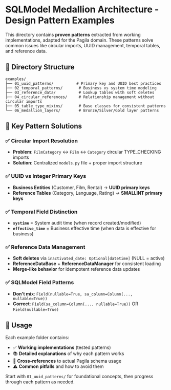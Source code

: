 # SQLModel Medallion Architecture - Design Pattern Examples

This directory contains **proven patterns** extracted from working implementations, adapted for the Pagila domain. These patterns solve common issues like circular imports, UUID management, temporal tables, and reference data.

## 📁 Directory Structure

```
examples/
├── 01_uuid_patterns/          # Primary key and UUID best practices
├── 02_temporal_patterns/       # Business vs system time modeling
├── 03_reference_data/          # Lookup tables with soft deletes
├── 04_circular_references/     # Relationship management without circular imports
├── 05_table_type_mixins/       # Base classes for consistent patterns
└── 06_medallion_layers/        # Bronze/Silver/Gold layer patterns
```

## 🎯 Key Pattern Solutions

### ✅ Circular Import Resolution
- **Problem**: `FilmCategory` ↔ `Film` ↔ `Category` circular TYPE_CHECKING imports
- **Solution**: Centralized `models.py` file + proper import structure

### ✅ UUID vs Integer Primary Keys
- **Business Entities** (Customer, Film, Rental) → **UUID primary keys**
- **Reference Tables** (Category, Language, Rating) → **SMALLINT primary keys**

### ✅ Temporal Field Distinction
- **`systime`** = System audit time (when record created/modified)
- **`effective_time`** = Business effective time (when data is effective for business)

### ✅ Reference Data Management
- **Soft deletes** via `inactivated_date: Optional[datetime]` (NULL = active)
- **ReferenceDataBase** + **ReferenceDataManager** for consistent loading
- **Merge-like behavior** for idempotent reference data updates

### ✅ SQLModel Field Patterns
- **Don't mix**: `Field(nullable=True, sa_column=Column(..., nullable=True))`
- **Correct**: `Field(sa_column=Column(..., nullable=True))` OR `Field(nullable=True)`

## 🚀 Usage

Each example folder contains:
- ✅ **Working implementations** (tested patterns)
- 📚 **Detailed explanations** of why each pattern works
- 🔗 **Cross-references** to actual Pagila schema usage
- ⚠️ **Common pitfalls** and how to avoid them

Start with `01_uuid_patterns/` for foundational concepts, then progress through each pattern as needed.